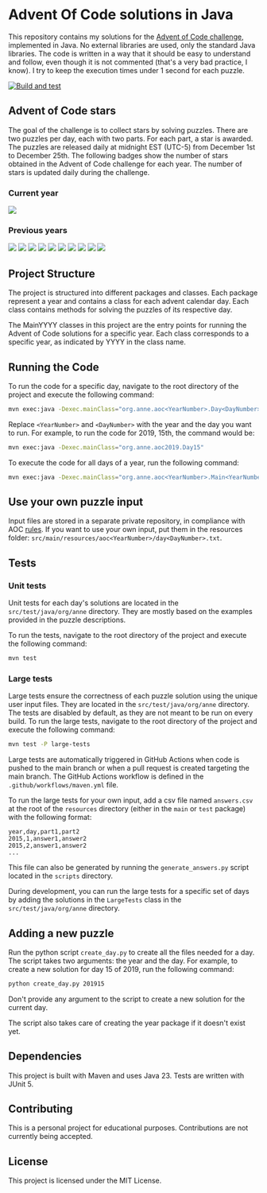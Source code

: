 # Advent Of Code solutions in Java

This repository contains my solutions for the [Advent of Code challenge](https://adventofcode.com/), implemented in Java.
No external libraries are used, only the standard Java libraries. The code is written in a way that it should be easy to understand and follow, even though it is not commented (that's a very bad practice, I know). I try to keep the execution times under 1 second for each puzzle.

[![Build and test](https://github.com/dapitch666/AdventOfCode/actions/workflows/maven.yml/badge.svg)](https://github.com/dapitch666/AdventOfCode/actions/workflows/maven.yml)

## Advent of Code stars
The goal of the challenge is to collect stars by solving puzzles. There are two puzzles per day, each with two parts. For each part, a star is awarded. The puzzles are released daily at midnight EST (UTC-5) from December 1st to December 25th.
The following badges show the number of stars obtained in the Advent of Code challenge for each year. The number of stars is updated daily during the challenge.

### Current year
![](https://img.shields.io/badge/2025-0%20⭐-teal)

### Previous years
![](https://img.shields.io/badge/2015-34%20⭐-teal)
![](https://img.shields.io/badge/2016-50%20⭐-teal)
![](https://img.shields.io/badge/2017-50%20⭐-teal)
![](https://img.shields.io/badge/2018-50%20⭐-teal)
![](https://img.shields.io/badge/2019-50%20⭐-teal)
![](https://img.shields.io/badge/2020-50%20⭐-teal)
![](https://img.shields.io/badge/2021-50%20⭐-teal)
![](https://img.shields.io/badge/2022-50%20⭐-teal)
![](https://img.shields.io/badge/2023-50%20⭐-teal)
![](https://img.shields.io/badge/2024-50%20⭐-teal)

## Project Structure

The project is structured into different packages and classes. Each package represent a year and contains a class for each advent calendar day. Each class contains methods for solving the puzzles of its respective day.

The MainYYYY classes in this project are the entry points for running the Advent of Code solutions for a specific year. Each class corresponds to a specific year, as indicated by YYYY in the class name.

## Running the Code

To run the code for a specific day, navigate to the root directory of the project and execute the following command:

```bash
mvn exec:java -Dexec.mainClass="org.anne.aoc<YearNumber>.Day<DayNumber>"
```

Replace `<YearNumber>` and `<DayNumber>` with the year and the day you want to run. For example, to run the code for 2019, 15th, the command would be:

```bash
mvn exec:java -Dexec.mainClass="org.anne.aoc2019.Day15"
```

To execute the code for all days of a year, run the following command:

```bash
mvn exec:java -Dexec.mainClass="org.anne.aoc<YearNumber>.Main<YearNumber>"
```

## Use your own puzzle input

Input files are stored in a separate private repository, in compliance with AOC [rules](https://www.reddit.com/r/adventofcode/wiki/faqs/copyright/inputs/). If you want to use your own input, put them in the resources folder: `src/main/resources/aoc<YearNumber>/day<DayNumber>.txt`.

## Tests
### Unit tests

Unit tests for each day's solutions are located in the `src/test/java/org/anne` directory. They are mostly based on the examples provided in the puzzle descriptions.

To run the tests, navigate to the root directory of the project and execute the following command:

```bash
mvn test
```

### Large tests

Large tests ensure the correctness of each puzzle solution using the unique user input files. They are located in the `src/test/java/org/anne` directory. The tests are disabled by default, as they are not meant to be run on every build. To run the large tests, navigate to the root directory of the project and execute the following command:

```bash
mvn test -P large-tests
```

Large tests are automatically triggered in GitHub Actions when code is pushed to the main branch or when a pull request is created targeting the main branch. The GitHub Actions workflow is defined in the `.github/workflows/maven.yml` file.

To run the large tests for your own input, add a csv file named `answers.csv` at the root of the `resources` directory (either in the `main` or `test` package) with the following format:

```csv
year,day,part1,part2
2015,1,answer1,answer2
2015,2,answer1,answer2
...
``` 

This file can also be generated by running the `generate_answers.py` script located in the `scripts` directory.

During development, you can run the large tests for a specific set of days by adding the solutions in the `LargeTests` class in the `src/test/java/org/anne` directory.


## Adding a new puzzle

Run the python script `create_day.py` to create all the files needed for a day. The script takes two arguments: the year and the day. For example, to create a new solution for day 15 of 2019, run the following command:

```bash
python create_day.py 201915
```

Don't provide any argument to the script to create a new solution for the current day.

The script also takes care of creating the year package if it doesn't exist yet.

## Dependencies

This project is built with Maven and uses Java 23. Tests are written with JUnit 5.

## Contributing

This is a personal project for educational purposes. Contributions are not currently being accepted.

## License

This project is licensed under the MIT License.